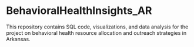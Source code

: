 # BehavioralHealthInsights_AR
This repository contains SQL code, visualizations, and data analysis for the project on behavioral health resource allocation and outreach strategies in Arkansas.
